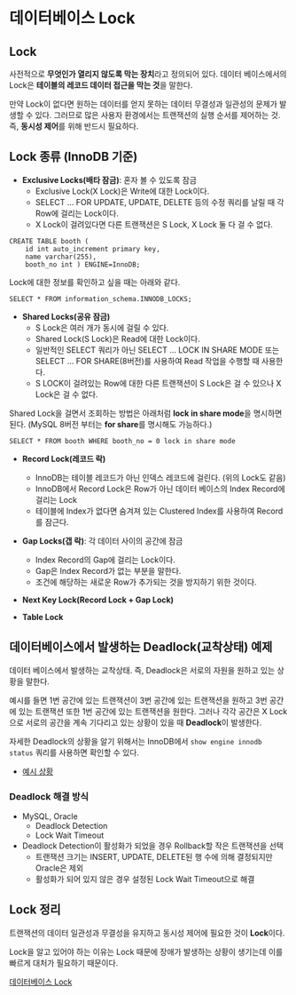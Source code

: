 # 데이터베이스 Lock

## Lock
사전적으로 <b>무엇인가 열리지 않도록 막는 장치</b>라고 정의되어 있다. 데이터 베이스에서의 Lock은 <b>테이블의 레코드 데이터 접근을 막는 것</b>을 말한다.   

만약 Lock이 없다면 원하는 데이터를 얻지 못하는 데이터 무결성과 일관성의 문제가 발생할 수 있다. 그러므로 많은 사용자 환경에서는 트랜잭션의 실행 순서를 제어하는 것. 즉, <b>동시성 제어</b>를 위해 반드시 필요하다.   

## Lock 종류 (InnoDB 기준)
* <b>Exclusive Locks(배타 잠금)</b>: 혼자 볼 수 있도록 잠금
    * Exclusive Lock(X Lock)은 Write에 대한 Lock이다.
    * SELECT ... FOR UPDATE, UPDATE, DELETE 등의 수정 쿼리를 날릴 때 각 Row에 걸리는 Lock이다.
    * X Lock이 걸려있다면 다른 트랜잭션은 S Lock, X Lock 둘 다 걸 수 없다.
```
CREATE TABLE booth (
    id int auto_increment primary key,
    name varchar(255),
    booth_no int ) ENGINE=InnoDB;
```

Lock에 대한 정보를 확인하고 싶을 때는 아래와 같다.
```
SELECT * FROM information_schema.INNODB_LOCKS;
```

* <b>Shared Locks(공유 잠금)</b>
    * S Lock은 여러 개가 동시에 걸릴 수 있다.
    * Shared Lock(S Lock)은 Read에 대한 Lock이다.
    * 일반적인 SELECT 쿼리가 아닌 SELECT ... LOCK IN SHARE MODE 또는 SELECT ... FOR SHARE(8버전)를 사용하여 Read 작업을 수행할 때 사용한다.
    * S LOCK이 걸려있는 Row에 대한 다른 트랜잭션이 S Lock은 걸 수 있으나 X Lock은 걸 수 없다.

Shared Lock을 걸면서 조회하는 방법은 아래처럼 <b>lock in share mode</b>을 명시하면 된다. (MySQL 8버전 부터는 <b>for share</b>를 명시해도 가능하다.)
```
SELECT * FROM booth WHERE booth_no = 0 lock in share mode
```

* <b>Record Lock(레코드 락)</b>
    * InnoDB는 테이블 레코드가 아닌 인덱스 레코드에 걸린다. (위의 Lock도 같음)
    * InnoDB에서 Record Lock은 Row가 아닌 데이터 베이스의 Index Record에 걸리는 Lock
    * 테이블에 Index가 없다면 숨겨져 있는 Clustered Index를 사용하여 Record를 잠근다.   

* <b>Gap Locks(갭 락)</b>: 각 데이터 사이의 공간에 잠금
    * Index Record의 Gap에 걸리는 Lock이다.
    * Gap은 Index Record가 없는 부분을 말한다.
    * 조건에 해당하는 새로운 Row가 추가되는 것을 방지하기 위한 것이다.   

* <b>Next Key Lock(Record Lock + Gap Lock)</b>
* <b>Table Lock</b>   

## 데이터베이스에서 발생하는 Deadlock(교착상태) 예제
데이터 베이스에서 발생하는 교착상태. 즉, Deadlock은 서로의 자원을 원하고 있는 상황을 말한다.   

예시를 들면 1번 공간에 있는 트랜잭션이 3번 공간에 있는 트랜잭션을 원하고 3번 공간에 있는 트랜잭션 또한 1번 공간에 있는 트랜잭션을 원한다. 그러나 각각 공간은 X Lock으로 서로의 공간을 계속 기다리고 있는 상황이 있을 때 <b>Deadlock</b>이 발생한다.   

자세한 Deadlock의 상황을 알기 위해서는 InnoDB에서 ```show engine innodb status``` 쿼리를 사용하면 확인할 수 있다.   

* [예시 상황](https://youtu.be/onBpJRDSZGA?t=743)   

### Deadlock 해결 방식
* MySQL, Oracle
    * Deadlock Detection
    * Lock Wait Timeout
* Deadlock Detection이 활성화가 되었을 경우 Rollback할 작은 트랜잭션을 선택
    * 트랜잭션 크기는 INSERT, UPDATE, DELETE된 행 수에 의해 결정되지만 Oracle은 제외
    * 활성화가 되어 있지 않은 경우 설정된 Lock Wait Timeout으로 해결

## Lock 정리
트랜잭션의 데이터 일관성과 무결성을 유지하고 동시성 제어에 필요한 것이 <b>Lock</b>이다.   

Lock을 알고 있어야 하는 이유는 Lock 때문에 장애가 발생하는 상황이 생기는데 이를 빠르게 대처가 필요하기 때문이다.   

[데이터베이스 Lock](https://www.youtube.com/watch?v=onBpJRDSZGA)
